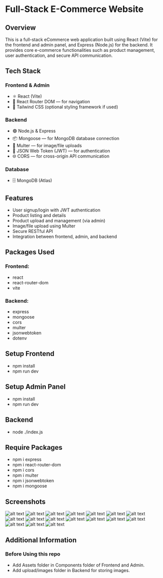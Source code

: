 # Full-Stack E-Commerce Website
## Overview
This is a full-stack eCommerce web application built using React (Vite) for the frontend and admin panel, and Express (Node.js) for the backend.
It provides core e-commerce functionalities such as product management, user authentication, and secure API communication.

## Tech Stack
### Frontend & Admin
- ⚛️ React (Vite)
- 🔀 React Router DOM — for navigation
- 🎨 Tailwind CSS (optional styling framework if used)

### Backend
- 🟢 Node.js & Express
- 📦 Mongoose — for MongoDB database connection
- 🧾 Multer — for image/file uploads
- 🔐 JSON Web Token (JWT) — for authentication
- 🌐 CORS — for cross-origin API communication

### Database
- 🗄️ MongoDB (Atlas)

## Features
- User signup/login with JWT authentication
- Product listing and details
- Product upload and management (via admin)
- Image/file upload using Multer
- Secure RESTful API
- Integration between frontend, admin, and backend

## Packages Used
### Frontend:
  - react
  - react-router-dom
  - vite
### Backend:
  - express
  - mongoose
  - cors
  - multer
  - jsonwebtoken
  - dotenv


## Setup Frontend
- npm install
- npm run dev

## Setup Admin Panel
- npm install 
- npm run dev

## Backend
- node ./index.js

## Require Packages
- npm i express
- npm i react-router-dom
- npm i cors
- npm i multer
- npm i jsonwebtoken
- npm i mongoose

## Screenshots
![alt text](image.png)
![alt text](image-1.png)
![alt text](image-2.png)
![alt text](image-3.png)
![alt text](image-4.png)
![alt text](image-5.png)
![alt text](image-6.png)
![alt text](image-7.png)
![alt text](image-8.png)
![alt text](image-9.png)
![alt text](image-10.png)
![alt text](image-11.png)
![alt text](image-12.png)
![alt text](image-13.png)
![alt text](image-14.png)
![alt text](image-15.png)
![alt text](image-16.png)


## Additional Information
### Before Using this repo
- Add Assets folder in Components folder of Frontend and Admin.
- Add upload/images folder in Backend for storing images.
